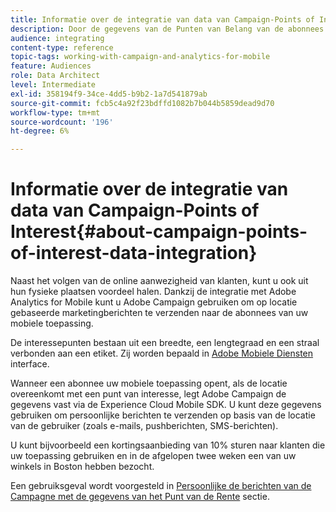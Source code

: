 ```yaml
---
title: Informatie over de integratie van data van Campaign-Points of Interest
description: Door de gegevens van de Punten van Belang van de abonnees van uw mobiele toepassing te verzamelen, verzend op plaats-gebaseerde marketing berichten aan uw abonnees door de integratie in Adobe Campaign.
audience: integrating
content-type: reference
topic-tags: working-with-campaign-and-analytics-for-mobile
feature: Audiences
role: Data Architect
level: Intermediate
exl-id: 358194f9-34ce-4dd5-b9b2-1a7d541879ab
source-git-commit: fcb5c4a92f23bdffd1082b7b044b5859dead9d70
workflow-type: tm+mt
source-wordcount: '196'
ht-degree: 6%

---
```


# Informatie over de integratie van data van Campaign-Points of Interest{#about-campaign-points-of-interest-data-integration}

Naast het volgen van de online aanwezigheid van klanten, kunt u ook uit hun fysieke plaatsen voordeel halen. Dankzij de integratie met Adobe Analytics for Mobile kunt u Adobe Campaign gebruiken om op locatie gebaseerde marketingberichten te verzenden naar de abonnees van uw mobiele toepassing.

De interessepunten bestaan uit een breedte, een lengtegraad en een straal verbonden aan een etiket. Zij worden bepaald in [Adobe Mobiele Diensten](https://experienceleague.adobe.com/docs/mobile-services/using/home.html) interface.

Wanneer een abonnee uw mobiele toepassing opent, als de locatie overeenkomt met een punt van interesse, legt Adobe Campaign de gegevens vast via de Experience Cloud Mobile SDK. U kunt deze gegevens gebruiken om persoonlijke berichten te verzenden op basis van de locatie van de gebruiker (zoals e-mails, pushberichten, SMS-berichten).

U kunt bijvoorbeeld een kortingsaanbieding van 10% sturen naar klanten die uw toepassing gebruiken en in de afgelopen twee weken een van uw winkels in Boston hebben bezocht.

Een gebruiksgeval wordt voorgesteld in [Persoonlijke de berichten van de Campagne met de gegevens van het Punt van de Rente](../../integrating/using/personalizing-campaign-messages-with-point-of-interest-data.md) sectie.
